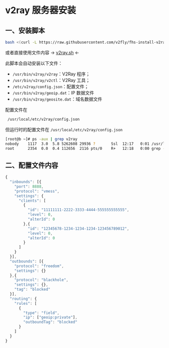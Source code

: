 # v2ray 服务器安装

## 一、安装脚本 
```bash
bash <(curl -L https://raw.githubusercontent.com/v2fly/fhs-install-v2ray/master/install-release.sh)
```

或者直接使用文件内容
-> [v2ray.sh](./v2ray.sh) <-


此脚本会自动安装以下文件：

- `/usr/bin/v2ray/v2ray`：V2Ray 程序；
- `/usr/bin/v2ray/v2ctl`：V2Ray 工具；
- `/etc/v2ray/config.json`：配置文件；
- `/usr/bin/v2ray/geoip.dat`：IP 数据文件
- `/usr/bin/v2ray/geosite.dat`：域名数据文件

配置文件在

```bash
 /usr/local/etc/v2ray/config.json 
```

但运行时的配置文件在 `/usr/local/etc/v2ray/config.json`

```bash
[root@b ~]# ps -aux | grep v2ray
nobody    1117  3.0  5.8 5262608 29936 ?       Ssl  12:17   0:01 /usr/local/bin/v2ray -config /usr/local/etc/v2ray/config.json
root      2354  0.0  0.4 112656  2116 pts/0    R+   12:18   0:00 grep --color=auto v2
```


## 二、配置文件内容


```js
{
  "inbounds": [{
    "port": 8888,
    "protocol": "vmess",
    "settings": {
      "clients": [
        {
          "id": "11111111-2222-3333-4444-555555555555",
          "level": 0,
          "alterId": 0
        },{
          "id": "12345678-1234-1234-1234-123456789012",
          "level": 0,
          "alterId": 0
        }
      ]
    }
  }],
  "outbounds": [{
    "protocol": "freedom",
    "settings": {}
  },{
    "protocol": "blackhole",
    "settings": {},
    "tag": "blocked"
  }],
  "routing": {
    "rules": [
      {
        "type": "field",
        "ip": ["geoip:private"],
        "outboundTag": "blocked"
      }
    ]
  }
}
```
